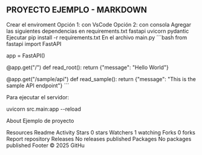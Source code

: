 ## PROYECTO EJEMPLO - MARKDOWN
Crear el enviroment
Opción 1: con VsCode
Opción 2: con consola
Agregar las siguientes dependencias en requirements.txt
fastapi
uvicorn
pydantic
Ejecutar
pip install -r requirements.txt
En el archivo main.py ´´´bash from fastapi import FastAPI

app = FastAPI()

@app.get("/") def read_root(): return {"message": "Hello World"}

@app.get("/sample/api") def read_sample(): return {"message": "This is the sample API endpoint"} ´´´

Para ejecutar el servidor:

uvicorn src.main:app --reload

About
Ejemplo de proyecto

Resources
 Readme
 Activity
Stars
 0 stars
Watchers
 1 watching
Forks
 0 forks
Report repository
Releases
No releases published
Packages
No packages published
Footer
© 2025 GitHu